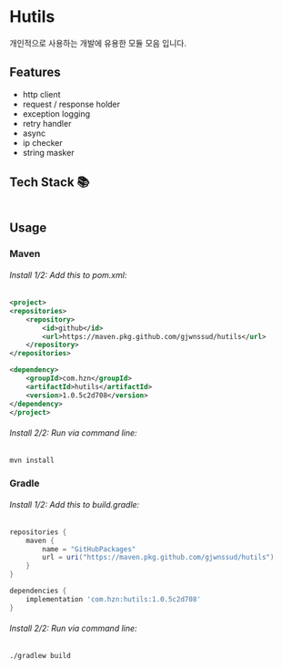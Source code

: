 # Hutils
개인적으로 사용하는 개발에 유용한 모듈 모음 입니다.

## Features
- http client
- request / response holder
- exception logging
- retry handler
- async
- ip checker
- string masker

## Tech Stack 📚
<div style="margin-left: 1em">
   <img src="https://img.shields.io/badge/language-121011?style=for-the-badge" alt=""><img src="https://img.shields.io/badge/java-ED8B00?style=for-the-badge&logo=openjdk&logoColor=white" alt=""><img src="https://img.shields.io/badge/17-515151?style=for-the-badge" alt="">
</div>
<div style="margin-left: 1em">
   <img src="https://img.shields.io/badge/build-121011?style=for-the-badge" alt=""><img src="https://img.shields.io/badge/gradle-02303A?style=for-the-badge&logo=gradle&logoColor=white" alt=""><img src="https://img.shields.io/badge/8.5-515151?style=for-the-badge" alt="">
</div>
<div style="margin-left: 1em">
   <img src="https://img.shields.io/badge/dependencies-121011?style=for-the-badge" alt=""><img src="https://img.shields.io/badge/jakarta_servlet--api-ED8B00?style=for-the-badge&logo=openjdk&logoColor=white" alt=""><img src="https://img.shields.io/badge/6.0.0-515151?style=for-the-badge" alt="">
</div>
<div style="margin-left: 1em">
   <img src="https://img.shields.io/badge/dependencies-121011?style=for-the-badge" alt=""><img src="https://img.shields.io/badge/jackson-0E83CD?style=for-the-badge&logo=json&logoColor=white" alt=""><img src="https://img.shields.io/badge/2.15.0-515151?style=for-the-badge" alt="">
</div>
<div style="margin-left: 1em">
   <img src="https://img.shields.io/badge/dependencies-121011?style=for-the-badge" alt=""><img src="https://img.shields.io/badge/slf4j-0E83CD?style=for-the-badge&logo=&logoColor=white" alt=""><img src="https://img.shields.io/badge/2.0.9-515151?style=for-the-badge" alt="">
</div>

## Usage
### Maven
###### Install 1/2: Add this to pom.xml:
```xml
<project>
<repositories>
    <repository>
        <id>github</id>
        <url>https://maven.pkg.github.com/gjwnssud/hutils</url>
    </repository>
</repositories>

<dependency>
    <groupId>com.hzn</groupId>
    <artifactId>hutils</artifactId>
    <version>1.0.5c2d708</version>
</dependency>
</project>
```
###### Install 2/2: Run via command line:
```shell
mvn install
```
### Gradle
###### Install 1/2: Add this to build.gradle:
```groovy
repositories {
    maven {
        name = "GitHubPackages"
        url = uri("https://maven.pkg.github.com/gjwnssud/hutils")
    }
}

dependencies {
    implementation 'com.hzn:hutils:1.0.5c2d708'
}
```
###### Install 2/2: Run via command line:
```shell
./gradlew build
```
